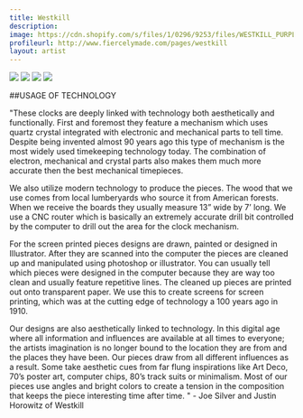 ```yaml
---
title: Westkill
description: 
image: https://cdn.shopify.com/s/files/1/0296/9253/files/WESTKILL_PURPLE_FADE.jpg?11391661561187416560
profileurl: http://www.fiercelymade.com/pages/westkill
layout: artist
---
```

![](https://cdn.shopify.com/s/files/1/0296/9253/files/WESTKILL_WHITE_FADE.jpg?11391661561187416560)
![](https://cdn.shopify.com/s/files/1/0296/9253/files/SP1114_01.jpg?3285586024221675620)
![](https://cdn.shopify.com/s/files/1/0296/9253/files/SP1140_01.jpg?3285586024221675620)
![](https://cdn.shopify.com/s/files/1/0296/9253/files/SP1141_01_1.jpg?3285586024221675620)

##USAGE OF TECHNOLOGY

"These clocks are deeply linked with technology both aesthetically and functionally. First and foremost they feature a mechanism which uses quartz crystal integrated with electronic and mechanical parts to tell time. Despite being invented almost 90 years ago this type of mechanism is the most widely used timekeeping technology today. The combination of electron, mechanical and crystal parts also makes them much more accurate then the best mechanical timepieces. 

We also utilize modern technology to produce the pieces. The wood that we use comes from local lumberyards who source it from American forests. When we receive the boards they usually measure 13” wide by 7’ long. We use a CNC router which is basically an extremely accurate drill bit controlled by the computer to drill out the area for the clock mechanism. 

For the screen printed pieces designs are drawn, painted or designed in Illustrator. After they are scanned into the computer the pieces are cleaned up and manipulated using photoshop or illustrator. You can usually tell which pieces were designed in the computer because they are way too clean and usually feature repetitive lines. The cleaned up pieces are printed out onto transparent paper. We use this to create screens for screen printing, which was at the cutting edge of technology a 100 years ago in 1910. 

Our designs are also aesthetically linked to technology. In this digital age where all information and influences are available at all times to everyone; the artists imagination is no longer bound to the location they are from and the places they have been. Our pieces draw from all different influences as a result. Some take aesthetic cues from far flung inspirations like Art Deco, 70’s poster art, computer chips, 80’s track suits or minimalism. Most of our pieces use angles and bright colors to create a tension in the composition that keeps the piece interesting time after time. " - Joe Silver and Justin Horowitz of Westkill
